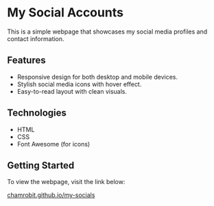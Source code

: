 # My Social Accounts

This is a simple webpage that showcases my social media profiles and contact information.

## Features

- Responsive design for both desktop and mobile devices.
- Stylish social media icons with hover effect.
- Easy-to-read layout with clean visuals.

## Technologies

- HTML
- CSS
- Font Awesome (for icons)

## Getting Started

To view the webpage, visit the link below:

[chamrobit.github.io/my-socials](https://chamrobit.github.io/my-socials/)

